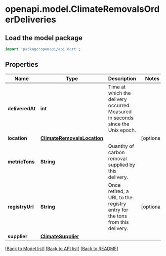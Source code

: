 # openapi.model.ClimateRemovalsOrderDeliveries

## Load the model package
```dart
import 'package:openapi/api.dart';
```

## Properties
Name | Type | Description | Notes
------------ | ------------- | ------------- | -------------
**deliveredAt** | **int** | Time at which the delivery occurred. Measured in seconds since the Unix epoch. | 
**location** | [**ClimateRemovalsLocation**](ClimateRemovalsLocation.md) |  | [optional] 
**metricTons** | **String** | Quantity of carbon removal supplied by this delivery. | 
**registryUrl** | **String** | Once retired, a URL to the registry entry for the tons from this delivery. | [optional] 
**supplier** | [**ClimateSupplier**](ClimateSupplier.md) |  | 

[[Back to Model list]](../README.md#documentation-for-models) [[Back to API list]](../README.md#documentation-for-api-endpoints) [[Back to README]](../README.md)


